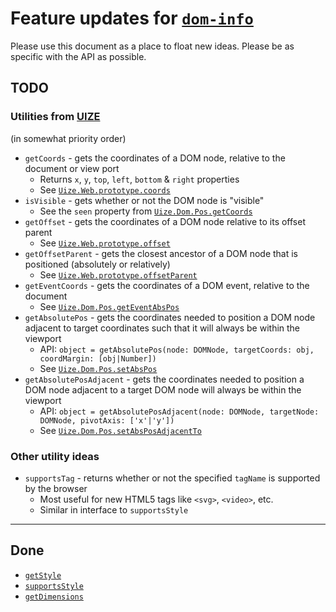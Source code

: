 # Feature updates for [`dom-info`](https://github.com/benmvp/dom-info)

Please use this document as a place to float new ideas. Please be as specific with the API as possible.

## TODO

### Utilities from [UIZE](http://www.uize.com/)

(in somewhat priority order)

- `getCoords` - gets the coordinates of a DOM node, relative to the document or view port
  - Returns `x`, `y`, `top`, `left`, `bottom` & `right` properties
  - See [`Uize.Web.prototype.coords`](http://www.uize.com/reference/Uize.Web.html#6_25)
- `isVisible` - gets whether or not the DOM node is "visible"
  - See the `seen` property from [`Uize.Dom.Pos.getCoords`](http://www.uize.com/reference/Uize.Dom.Pos.html#2_3)
- `getOffset` - gets the coordinates of a DOM node relative to its offset parent
  - See [`Uize.Web.prototype.offset`](http://www.uize.com/reference/Uize.Web.html#6_86)
- `getOffsetParent` - gets the closest ancestor of a DOM node that is positioned (absolutely or relatively)
  - See [`Uize.Web.prototype.offsetParent`](http://www.uize.com/reference/Uize.Web.html#6_87)
- `getEventCoords` - gets the coordinates of a DOM event, relative to the document
  - See [`Uize.Dom.Pos.getEventAbsPos`](http://www.uize.com/reference/Uize.Dom.Pos.html#2_6)
- `getAbsolutePos` - gets the coordinates needed to position a DOM node adjacent to target coordinates such that it will always be within the viewport
  - API: `object = getAbsolutePos(node: DOMNode, targetCoords: obj, coordMargin: [obj|Number])`
  - See [`Uize.Dom.Pos.setAbsPos`](http://www.uize.com/reference/Uize.Dom.Pos.html#2_7)
- `getAbsolutePosAdjacent` - gets the coordinates needed to position a DOM node adjacent to a target DOM node will always be within the viewport
  - API: `object = getAbsolutePosAdjacent(node: DOMNode, targetNode: DOMNode, pivotAxis: ['x'|'y'])`
  - See [`Uize.Dom.Pos.setAbsPosAdjacentTo`](http://www.uize.com/reference/Uize.Dom.Pos.html#2_8)

### Other utility ideas

- `supportsTag` - returns whether or not the specified `tagName` is supported by the browser
  - Most useful for new HTML5 tags like `<svg>`, `<video>`, etc.
  - Similar in interface to `supportsStyle`

-----

## Done

- [`getStyle`](docs/getStyle.md)
- [`supportsStyle`](docs/supportsStyle.md)
- [`getDimensions`](docs/getDimensions.md)
